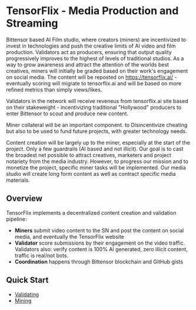 # TensorFlix - Media Production and Streaming

Bittensor based AI Film studio, where creators (miners) are incentivized to invest in technologies and push the creative limits of AI video and film production. Validators act as producers, ensuring that output quality progressively improves to the highest of levels of traditional studios. As a way to grow awareness and attract the attention of the worlds best creatives, miners will initially be graded based on their work's engagement on social media. The content will be reposted on https://tensorflix.ai/ - eventually scoring will migrate to tensorflix.ai and will be based on more refined metrics than simply views/likes. 

Validators in the network will receive reveneus from tensorflix.ai site based on their stakeweight - incentivizing traditional "Hollywood" producers to enter Bittensor to scout and produce new content. 

Miner collateral will be an important component. to Disincentivize cheating but also to be used to fund future projects, with greater technology needs. 

Content creation will be largely up to the miner, especially at the start of the project. Only a few guardrails (AI based and not illicit). Our goal is to cast the broadest net possible to attract creatives, marketers and project notariety from the media industry. However, to progress our mission and to monetize the project, specific miner tasks will be implemented. Our media studio will create long form content as well as contract specific media materials.

## Overview

TensorFlix implements a decentralized content creation and validation pipeline:
- **Miners** submit video content to the SN and post the content on social media, and eventually the TensorFlix website
- **Validator**  score submissions by their engagement on the video traffic. Validators also: verify content is 100% AI generated, zero illicit content, traffic is real/not bots. 
- **Coordination** happens through Bittensor blockchain and GitHub gists

## Quick Start

- [Validating](docs/validating.md)
- [Mining](docs/mining.md)
